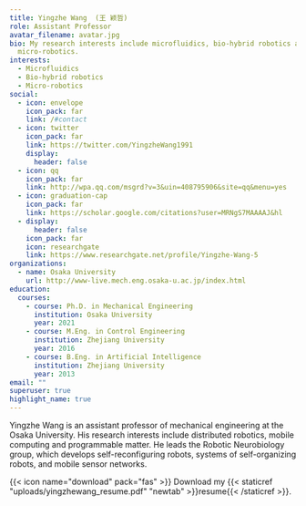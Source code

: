 ```yaml
---
title: Yingzhe Wang  (王 颖哲)
role: Assistant Professor
avatar_filename: avatar.jpg
bio: My research interests include microfluidics, bio-hybrid robotics and
  micro-robotics.
interests:
  - Microfluidics
  - Bio-hybrid robotics
  - Micro-robotics
social:
  - icon: envelope
    icon_pack: far
    link: /#contact
  - icon: twitter
    icon_pack: far
    link: https://twitter.com/YingzheWang1991
    display:
      header: false
  - icon: qq
    icon_pack: far
    link: http://wpa.qq.com/msgrd?v=3&uin=408795906&site=qq&menu=yes
  - icon: graduation-cap
    icon_pack: far
    link: https://scholar.google.com/citations?user=MRNgS7MAAAAJ&hl
  - display:
      header: false
    icon_pack: far
    icon: researchgate
    link: https://www.researchgate.net/profile/Yingzhe-Wang-5
organizations:
  - name: Osaka University
    url: http://www-live.mech.eng.osaka-u.ac.jp/index.html
education:
  courses:
    - course: Ph.D. in Mechanical Engineering
      institution: Osaka University
      year: 2021
    - course: M.Eng. in Control Engineering
      institution: Zhejiang University
      year: 2016
    - course: B.Eng. in Artificial Intelligence
      institution: Zhejiang University
      year: 2013
email: ""
superuser: true
highlight_name: true
---
```

Yingzhe Wang is an assistant professor of mechanical engineering at the Osaka University. His research interests include distributed robotics, mobile computing and programmable matter. He leads the Robotic Neurobiology group, which develops self-reconfiguring robots, systems of self-organizing robots, and mobile sensor networks.

{{< icon name="download" pack="fas" >}} Download my {{< staticref "uploads/yingzhewang_resume.pdf" "newtab" >}}resume{{< /staticref >}}.